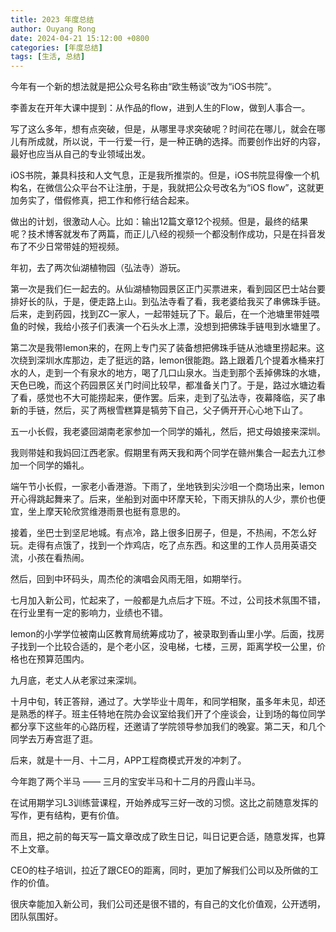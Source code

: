 ```yaml
---
title: 2023 年度总结
author: Ouyang Rong
date: 2024-04-21 15:12:00 +0800
categories: [年度总结]
tags: [生活, 总结]
---
```


今年有一个新的想法就是把公众号名称由“欧生畅谈”改为“iOS书院”。

李善友在开年大课中提到：从作品的flow，进到人生的Flow，做到人事合一。

写了这么多年，想有点突破，但是，从哪里寻求突破呢？时间花在哪儿，就会在哪儿有所成就，所以说，干一行爱一行，是一种正确的选择。而要创作出好的内容，最好也应当从自己的专业领域出发。

iOS书院，兼具科技和人文气息，正是我所推崇的。但是，iOS书院显得像一个机构名，在微信公众平台不让注册，于是，我就把公众号改名为“iOS flow”，这就更加务实了，借假修真，把工作和修行结合起来。

做出的计划，很激动人心。比如：输出12篇文章12个视频。但是，最终的结果呢？技术博客就发布了两篇，而正儿八经的视频一个都没制作成功，只是在抖音发布了不少日常带娃的短视频。

年初，去了两次仙湖植物园（弘法寺）游玩。

第一次是我们仨一起去的。从仙湖植物园景区正门买票进来，看到园区巴士站台要排好长的队，于是，便走路上山。到弘法寺看了看，我老婆给我买了串佛珠手链。后来，走到药园，找到ZC一家人，一起带娃玩了下。最后，在一个池塘里带娃喂鱼的时候，我给小孩子们表演一个石头水上漂，没想到把佛珠手链甩到水塘里了。

第二次是我带lemon来的，在网上专门买了装备想把佛珠手链从池塘里捞起来。这次绕到深圳水库那边，走了挺远的路，lemon很能跑。路上跟着几个提着水桶来打水的人，走到一个有泉水的地方，喝了几口山泉水。当走到那个丢掉佛珠的水塘，天色已晚，而这个药园景区关门时间比较早，都准备关门了。于是，路过水塘边看了看，感觉也不大可能捞起来，便作罢。后来，走到了弘法寺，夜幕降临，买了串新的手链，然后，买了两根雪糕算是犒劳下自己，父子俩开开心心地下山了。

五一小长假，我老婆回湖南老家参加一个同学的婚礼，然后，把丈母娘接来深圳。

我则带娃和我妈回江西老家。假期里有两天我和两个同学在赣州集合一起去九江参加一个同学的婚礼。

端午节小长假，一家老小香港游。下雨了，坐地铁到尖沙咀一个商场出来，lemon开心得跳起舞来了。后来，坐船到对面中环摩天轮，下雨天排队的人少，票价也便宜，坐上摩天轮欣赏维港雨景也挺有意思的。

接着，坐巴士到坚尼地城。有点冷，路上很多旧房子，但是，不热闹，不怎么好玩。走得有点饿了，找到一个炸鸡店，吃了点东西。和这里的工作人员用英语交流，小孩在看热闹。

然后，回到中环码头，周杰伦的演唱会风雨无阻，如期举行。

七月加入新公司，忙起来了，一般都是九点后才下班。不过，公司技术氛围不错，在行业里有一定的影响力，业绩也不错。

lemon的小学学位被南山区教育局统筹成功了，被录取到香山里小学。后面，找房子找到一个比较合适的，是个老小区，没电梯，七楼，三房，距离学校一公里，价格也在预算范围内。

九月底，老丈人从老家过来深圳。

十月中旬，转正答辩，通过了。大学毕业十周年，和同学相聚，虽多年未见，却还是熟悉的样子。班主任特地在院办会议室给我们开了个座谈会，让到场的每位同学都分享下这些年的心路历程，还邀请了学院领导参加我们的晚宴。第二天，和几个同学去万寿宫逛了逛。

后来，就是十一月、十二月，APP工程商模式开发的冲刺了。

今年跑了两个半马 —— 三月的宝安半马和十二月的丹霞山半马。

在试用期学习L3训练营课程，开始养成写三好一改的习惯。这比之前随意发挥的写作，更有结构，更有价值。

而且，把之前的每天写一篇文章改成了欧生日记，叫日记更合适，随意发挥，也算不上文章。

CEO的柱子培训，拉近了跟CEO的距离，同时，更加了解我们公司以及所做的工作的价值。

很庆幸能加入新公司，我们公司还是很不错的，有自己的文化价值观，公开透明，团队氛围好。
